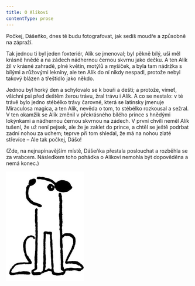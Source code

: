 ```yaml
---
title: O Alíkovi
contentType: prose
---
```


<section>

Počkej, Dášeňko, dnes tě budu fotografovat, jak sedíš moudře a způsobně na zápraží.

Tak jednou ti byl jeden foxteriér, Alík se jmenoval; byl pěkně bílý, uši měl krásně hnědé a na zádech nádhernou černou skvrnu jako dečku. A ten Alík žil v krásné zahradě, plné květin, motýlů a myšiček, a byla tam nádržka s bílými a růžovými lekníny, ale ten Alík do ní nikdy nespadl, protože nebyl takový blázen a třeštidlo jako někdo.

Jednou byl horký den a schylovalo se k bouři a dešti; a protože, vímeť, všichni psi před deštěm žerou trávu, žral trávu i Alík. A co se nestalo: v té trávě bylo jedno stébélko trávy čarovné, která se latinsky jmenuje Miraculosa magica, a ten Alík, nevěda o tom, to stébélko rozkousal a sežral. V ten okamžik se Alík změnil v překrásného bílého prince s hnědými lokýnkami a nádhernou černou skvrnou na zádech. V první chvíli neměl Alík tušení, že už není pejsek, ale že je zaklet do prince, a chtěl se ještě podrbat zadní nohou za uchem; teprve při tom shledal, že má na nohou zlaté střevíce – Ale tak počkej, Dášo!

(Zde, na nejnapínavějším místě, Dášeňka přestala poslouchat a rozběhla se za vrabcem. Následkem toho pohádka o Alíkovi nemohla být dopověděna a nemá konec.)

![dasenka_ilustrace_050](./resources/dasenka_ilustrace_050.jpg)

</section>
